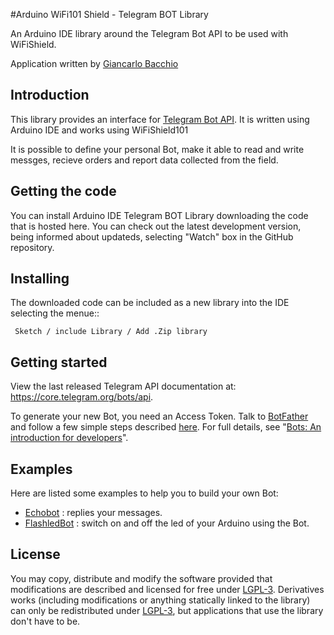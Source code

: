 #Arduino WiFi101 Shield - Telegram BOT Library

An Arduino IDE library around the Telegram Bot API to be used with WiFiShield.

Application written by [Giancarlo Bacchio](giancarlo.bacchio@gmail.com)


## Introduction

This library provides an interface for [Telegram Bot API](https://core.telegram.org/bots/api). It is written using Arduino IDE and works using WiFiShield101

It is possible to define your personal Bot, make it able to read and write messges, recieve orders and report data collected from the field. 


## Getting the code

You can install Arduino IDE Telegram BOT Library downloading the code that is hosted here.
You can check out the latest development version, being informed about updateds, selecting "Watch" box in the GitHub repository.


## Installing

The downloaded code can be included as a new library into the IDE selecting the menue::

     Sketch / include Library / Add .Zip library	


## Getting started

View the last released Telegram API documentation at: https://core.telegram.org/bots/api.

To generate your new Bot, you need an Access Token. Talk to [BotFather](https://telegram.me/botfather) and follow a few simple steps described [here](https://core.telegram.org/bots#botfather).
For full details, see "[Bots: An introduction for developers](https://core.telegram.org/bots)".


## Examples

Here are listed some examples to help you to build your own Bot:

- [Echobot](https://github.com/Arduino/xxxx/Libraries/TelegramBot/master/examples/EchoBot/EchoBot.ino) : replies your messages.
- [FlashledBot](https://github.com/Arduino/xxxx/Libraries/TelegramBot/master/examples/FlashledBot/FlashledBot.ino) : switch on and off the led of your Arduino using the Bot.



## License

You may copy, distribute and modify the software provided that modifications are described and licensed for free under [LGPL-3](http://www.gnu.org/licenses/lgpl-3.0.html). Derivatives works (including modifications or anything statically linked to the library) can only be redistributed under [LGPL-3](http://www.gnu.org/licenses/lgpl-3.0.html), but applications that use the library don't have to be.




